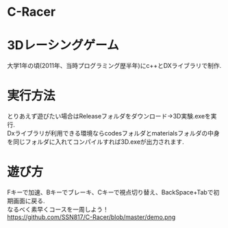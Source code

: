 # C-Racer

# 3Dレーシングゲーム
大学1年の頃(2011年、当時プログラミング歴半年)にc++とDXライブラリで制作.  
# 実行方法
とりあえず遊びたい場合はReleaseフォルダをダウンロード→3D実験.exeを実行.  
Dxライブラリが利用できる環境ならcodesフォルダとmaterialsフォルダの中身を同じフォルダに入れてコンパイルすれば3D.exeが出力されます.  
# 遊び方
Fキーで加速、Bキーでブレーキ、Cキーで視点切り替え、BackSpace+Tabで初期画面に戻る.  
なるべく素早くコースを一周しよう！  
https://github.com/SSN817/C-Racer/blob/master/demo.png  
